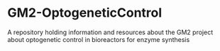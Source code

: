 # GM2-OptogeneticControl
A repository holding information and resources about the GM2 project about optogenetic control in bioreactors for enzyme synthesis
